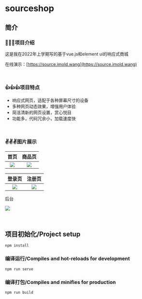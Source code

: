 # sourceshop



## 简介

### 🙂🙂🙂项目介绍

这是我在2022年上学期写的基于vue.js和element ui的响应式商城

在线演示：[https://source.imold.wang](https://source.imold.wang)

<br />

### 👍👍👍项目特点

- 响应式网页，适配于各种屏幕尺寸的设备
- 多种网页动态效果，增强用户体验
- 简洁清新的网页设置，赏心悦目
- 功能多，代码冗余小，加载速度快

<br />

### ✌️✌️✌️图片展示

首页 | 商品页
:-------------------------:|:-------------------------:
![](https://up.imold.wang/myprojects/sourceshop/imgs/1.png)  |  ![](https://up.imold.wang/myprojects/sourceshop/imgs/2.png)

登录页 | 注册页
:-------------------------:|:-------------------------:
![](https://up.imold.wang/myprojects/sourceshop/imgs/3.png)  |  ![](https://up.imold.wang/myprojects/sourceshop/imgs/5.png)

后台

![](https://up.imold.wang/myprojects/sourceshop/imgs/6.png)

<br />

## 项目初始化/Project setup

```
npm install
```

### 编译运行/Compiles and hot-reloads for development
```
npm run serve
```

### 编译打包/Compiles and minifies for production
```
npm run build
```
